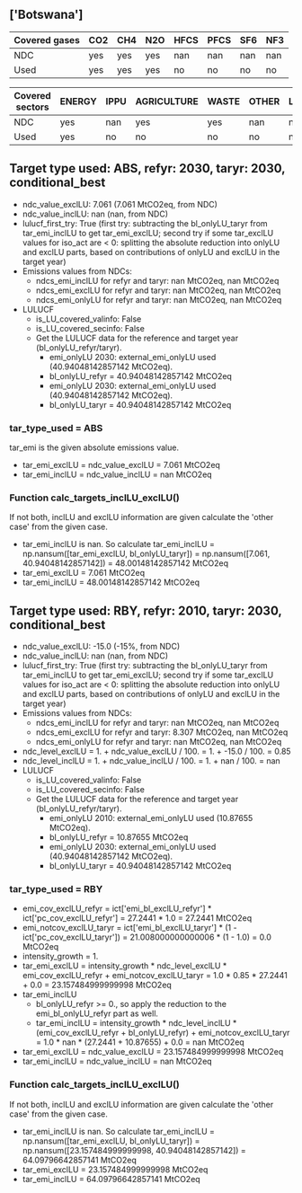 ## ['Botswana']



| Covered gases | CO2 | CH4 | N2O | HFCS | PFCS | SF6 | NF3 |
| ---- | ---- | ---- | ---- | ---- | ---- | ---- | ----  |
| NDC | yes | yes | yes | nan | nan | nan | nan |
| Used | yes | yes | yes | no | no | no | no |

| Covered sectors | ENERGY | IPPU | AGRICULTURE | WASTE | OTHER | LULUCF |
| ---- | ---- | ---- | ---- | ---- | ---- | ----  |
| NDC | yes | nan | yes | yes | nan | nan |
| Used | yes | no | no | no | no | no |



## Target type used: ABS, refyr: 2030, taryr: 2030, conditional_best
- ndc_value_exclLU: 7.061 (7.061 MtCO2eq, from NDC)
- ndc_value_inclLU: nan (nan, from NDC)
- lulucf_first_try: True
(first try: subtracting the bl_onlyLU_taryr from tar_emi_inclLU to get tar_emi_exclLU;
second try if some tar_exclLU values for iso_act are < 0: splitting the absolute reduction into onlyLU and exclLU parts, based on contributions of onlyLU and exclLU in the target year)
- Emissions values from NDCs:
  - ndcs_emi_inclLU for refyr and taryr: nan MtCO2eq, nan MtCO2eq
  - ndcs_emi_exclLU for refyr and taryr: nan MtCO2eq, nan MtCO2eq
  - ndcs_emi_onlyLU for refyr and taryr: nan MtCO2eq, nan MtCO2eq
- LULUCF
  - is_LU_covered_valinfo: False
  - is_LU_covered_secinfo: False
  - Get the LULUCF data for the reference and target year (bl_onlyLU_refyr/taryr).
    - emi_onlyLU 2030: external_emi_onlyLU used (40.94048142857142 MtCO2eq).
    - bl_onlyLU_refyr = 40.94048142857142 MtCO2eq
    - emi_onlyLU 2030: external_emi_onlyLU used (40.94048142857142 MtCO2eq).
    - bl_onlyLU_taryr = 40.94048142857142 MtCO2eq
### tar_type_used = ABS
tar_emi is the given absolute emissions value.
- tar_emi_exclLU = ndc_value_exclLU = 7.061 MtCO2eq
- tar_emi_inclLU = ndc_value_inclLU = nan MtCO2eq
### Function calc_targets_inclLU_exclLU()
If not both, inclLU and exclLU information are given calculate the 'other case' from the given case.
- tar_emi_inclLU is nan. So calculate tar_emi_inclLU = np.nansum([tar_emi_exclLU, bl_onlyLU_taryr]) = np.nansum([7.061, 40.94048142857142]) = 48.00148142857142 MtCO2eq
- tar_emi_exclLU = 7.061 MtCO2eq
- tar_emi_inclLU = 48.00148142857142 MtCO2eq



## Target type used: RBY, refyr: 2010, taryr: 2030, conditional_best
- ndc_value_exclLU: -15.0 (-15%, from NDC)
- ndc_value_inclLU: nan (nan, from NDC)
- lulucf_first_try: True
(first try: subtracting the bl_onlyLU_taryr from tar_emi_inclLU to get tar_emi_exclLU;
second try if some tar_exclLU values for iso_act are < 0: splitting the absolute reduction into onlyLU and exclLU parts, based on contributions of onlyLU and exclLU in the target year)
- Emissions values from NDCs:
  - ndcs_emi_inclLU for refyr and taryr: nan MtCO2eq, nan MtCO2eq
  - ndcs_emi_exclLU for refyr and taryr: 8.307 MtCO2eq, nan MtCO2eq
  - ndcs_emi_onlyLU for refyr and taryr: nan MtCO2eq, nan MtCO2eq
- ndc_level_exclLU = 1. + ndc_value_exclLU / 100. = 1. + -15.0 / 100. = 0.85
- ndc_level_inclLU = 1. + ndc_value_inclLU / 100. = 1. + nan / 100. = nan
- LULUCF
  - is_LU_covered_valinfo: False
  - is_LU_covered_secinfo: False
  - Get the LULUCF data for the reference and target year (bl_onlyLU_refyr/taryr).
    - emi_onlyLU 2010: external_emi_onlyLU used (10.87655 MtCO2eq).
    - bl_onlyLU_refyr = 10.87655 MtCO2eq
    - emi_onlyLU 2030: external_emi_onlyLU used (40.94048142857142 MtCO2eq).
    - bl_onlyLU_taryr = 40.94048142857142 MtCO2eq
### tar_type_used = RBY
- emi_cov_exclLU_refyr = ict['emi_bl_exclLU_refyr'] * ict['pc_cov_exclLU_refyr'] = 27.2441 * 1.0 = 27.2441 MtCO2eq
- emi_notcov_exclLU_taryr = ict['emi_bl_exclLU_taryr'] * (1 - ict['pc_cov_exclLU_taryr']) = 21.008000000000006 * (1 - 1.0) = 0.0 MtCO2eq
- intensity_growth = 1.
- tar_emi_exclLU = intensity_growth * ndc_level_exclLU * emi_cov_exclLU_refyr + emi_notcov_exclLU_taryr = 1.0 * 0.85 * 27.2441 + 0.0 = 23.157484999999998 MtCO2eq
- tar_emi_inclLU
  - bl_onlyLU_refyr >= 0., so apply the reduction to the emi_bl_onlyLU_refyr part as well.
  - tar_emi_inclLU = intensity_growth * ndc_level_inclLU * (emi_cov_exclLU_refyr + bl_onlyLU_refyr) + emi_notcov_exclLU_taryr = 1.0 * nan * (27.2441 + 10.87655) + 0.0 = nan MtCO2eq
- tar_emi_exclLU = ndc_value_exclLU = 23.157484999999998 MtCO2eq
- tar_emi_inclLU = ndc_value_inclLU = nan MtCO2eq
### Function calc_targets_inclLU_exclLU()
If not both, inclLU and exclLU information are given calculate the 'other case' from the given case.
- tar_emi_inclLU is nan. So calculate tar_emi_inclLU = np.nansum([tar_emi_exclLU, bl_onlyLU_taryr]) = np.nansum([23.157484999999998, 40.94048142857142]) = 64.09796642857141 MtCO2eq
- tar_emi_exclLU = 23.157484999999998 MtCO2eq
- tar_emi_inclLU = 64.09796642857141 MtCO2eq